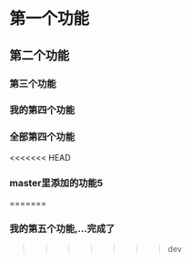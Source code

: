 # 第一个功能
## 第二个功能
### 第三个功能
### 我的第四个功能 
### 全部第四个功能
<<<<<<< HEAD
### master里添加的功能5
=======
### 我的第五个功能,...完成了
>>>>>>> dev
